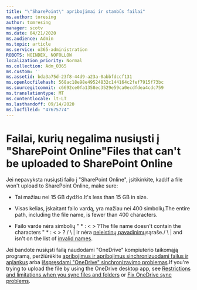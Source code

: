 ```yaml
---
title: "\"SharePoint\" apribojimai ir stambūs failai"
ms.author: toresing
author: tomresing
manager: scotv
ms.date: 04/21/2020
ms.audience: Admin
ms.topic: article
ms.service: o365-administration
ROBOTS: NOINDEX, NOFOLLOW
localization_priority: Normal
ms.collection: Adm_O365
ms.custom: ''
ms.assetid: bda3a75d-23f8-44d9-a23a-0abbfdccf131
ms.openlocfilehash: 568ac18e98e49524832c144164c2fef7915f73bc
ms.sourcegitcommit: c6692ce0fa1358ec3529e59ca0ecdfdea4cdc759
ms.translationtype: MT
ms.contentlocale: lt-LT
ms.lasthandoff: 09/14/2020
ms.locfileid: "47675774"
---
```

# <a name="files-that-cant-be-uploaded-to-sharepoint-online"></a><span data-ttu-id="78375-102">Failai, kurių negalima nusiųsti į "SharePoint Online"</span><span class="sxs-lookup"><span data-stu-id="78375-102">Files that can't be uploaded to SharePoint Online</span></span>

<span data-ttu-id="78375-103">Jei nepavyksta nusiųsti failo į "SharePoint Online", įsitikinkite, kad:</span><span class="sxs-lookup"><span data-stu-id="78375-103">If a file won't upload to SharePoint Online, make sure:</span></span>
  
- <span data-ttu-id="78375-104">Tai mažiau nei 15 GB dydžio.</span><span class="sxs-lookup"><span data-stu-id="78375-104">It's less than 15 GB in size.</span></span>
    
- <span data-ttu-id="78375-105">Visas kelias, įskaitant failo vardą, yra mažiau nei 400 simbolių.</span><span class="sxs-lookup"><span data-stu-id="78375-105">The entire path, including the file name, is fewer than 400 characters.</span></span>
    
- <span data-ttu-id="78375-106">Failo varde nėra simbolių " \* : \< \> ?</span><span class="sxs-lookup"><span data-stu-id="78375-106">The file name doesn't contain the characters " \* : \< \> ?</span></span> <span data-ttu-id="78375-107">/ \ | ir nėra [neleistinų pavadinimų](https://go.microsoft.com/fwlink/?linkid=866430)sąraše.</span><span class="sxs-lookup"><span data-stu-id="78375-107">/ \ | and isn't on the list of [invalid names](https://go.microsoft.com/fwlink/?linkid=866430).</span></span>
    
<span data-ttu-id="78375-108">Jei bandote nusiųsti failą naudodami "OneDrive" kompiuterio taikomąją programą, peržiūrėkite [apribojimus ir apribojimus sinchronizuodami failus ir aplankus](httpsbv://go.microsoft.com/fwlink/p/?LinkID=717734) arba [išspręsdami "OneDrive" sinchronizavimo problemas](https://go.microsoft.com/fwlink/?linkid=866431).</span><span class="sxs-lookup"><span data-stu-id="78375-108">If you're trying to upload the file by using the OneDrive desktop app, see [Restrictions and limitations when you sync files and folders](httpsbv://go.microsoft.com/fwlink/p/?LinkID=717734) or [Fix OneDrive sync problems](https://go.microsoft.com/fwlink/?linkid=866431).</span></span>
  

